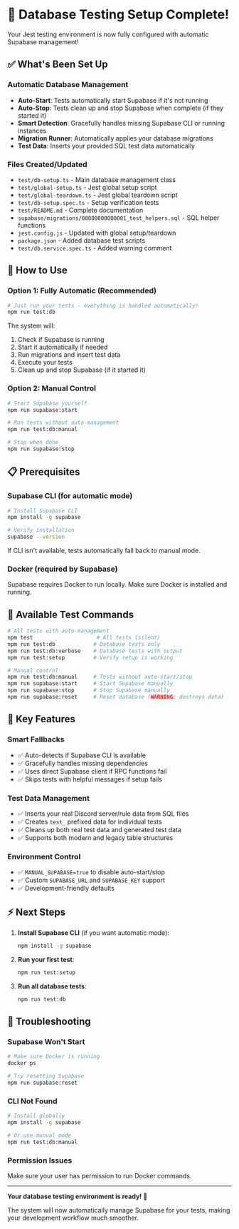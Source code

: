 # 🎉 Database Testing Setup Complete!

Your Jest testing environment is now fully configured with automatic Supabase management!

## ✅ What's Been Set Up

### **Automatic Database Management**
- **Auto-Start**: Tests automatically start Supabase if it's not running
- **Auto-Stop**: Tests clean up and stop Supabase when complete (if they started it)
- **Smart Detection**: Gracefully handles missing Supabase CLI or running instances
- **Migration Runner**: Automatically applies your database migrations
- **Test Data**: Inserts your provided SQL test data automatically

### **Files Created/Updated**
- `test/db-setup.ts` - Main database management class
- `test/global-setup.ts` - Jest global setup script  
- `test/global-teardown.ts` - Jest global teardown script
- `test/db-setup.spec.ts` - Setup verification tests
- `test/README.md` - Complete documentation
- `supabase/migrations/00000000000001_test_helpers.sql` - SQL helper functions
- `jest.config.js` - Updated with global setup/teardown
- `package.json` - Added database test scripts
- `test/db.service.spec.ts` - Added warning comment

## 🚀 How to Use

### **Option 1: Fully Automatic (Recommended)**
```bash
# Just run your tests - everything is handled automatically!
npm run test:db
```

The system will:
1. Check if Supabase is running
2. Start it automatically if needed
3. Run migrations and insert test data
4. Execute your tests
5. Clean up and stop Supabase (if it started it)

### **Option 2: Manual Control**
```bash
# Start Supabase yourself
npm run supabase:start

# Run tests without auto-management
npm run test:db:manual

# Stop when done
npm run supabase:stop
```

## 📋 Prerequisites

### **Supabase CLI** (for automatic mode)
```bash
# Install Supabase CLI
npm install -g supabase

# Verify installation
supabase --version
```

If CLI isn't available, tests automatically fall back to manual mode.

### **Docker** (required by Supabase)
Supabase requires Docker to run locally. Make sure Docker is installed and running.

## 🧪 Available Test Commands

```bash
# All tests with auto-management
npm test                    # All tests (silent)
npm run test:db            # Database tests only
npm run test:db:verbose    # Database tests with output
npm run test:setup         # Verify setup is working

# Manual control
npm run test:db:manual     # Tests without auto-start/stop
npm run supabase:start     # Start Supabase manually
npm run supabase:stop      # Stop Supabase manually
npm run supabase:reset     # Reset database (WARNING: destroys data)
```

## 🎯 Key Features

### **Smart Fallbacks**
- ✅ Auto-detects if Supabase CLI is available
- ✅ Gracefully handles missing dependencies
- ✅ Uses direct Supabase client if RPC functions fail
- ✅ Skips tests with helpful messages if setup fails

### **Test Data Management** 
- ✅ Inserts your real Discord server/rule data from SQL files
- ✅ Creates `test_` prefixed data for individual tests
- ✅ Cleans up both real test data and generated test data
- ✅ Supports both modern and legacy table structures

### **Environment Control**
- ✅ `MANUAL_SUPABASE=true` to disable auto-start/stop
- ✅ Custom `SUPABASE_URL` and `SUPABASE_KEY` support
- ✅ Development-friendly defaults

## ⚡ Next Steps

1. **Install Supabase CLI** (if you want automatic mode):
   ```bash
   npm install -g supabase
   ```

2. **Run your first test**:
   ```bash
   npm run test:setup
   ```

3. **Run all database tests**:
   ```bash
   npm run test:db
   ```

## 🔧 Troubleshooting

### Supabase Won't Start
```bash
# Make sure Docker is running
docker ps

# Try resetting Supabase
npm run supabase:reset
```

### CLI Not Found
```bash
# Install globally
npm install -g supabase

# Or use manual mode
npm run test:db:manual
```

### Permission Issues
Make sure your user has permission to run Docker commands.

---

**Your database testing environment is ready! 🎉**

The system will now automatically manage Supabase for your tests, making your development workflow much smoother.
